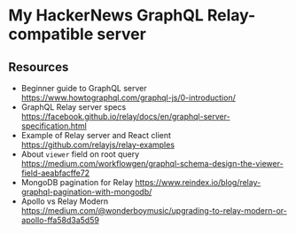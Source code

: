 My HackerNews GraphQL Relay-compatible server
=============================================

## Resources

* Beginner guide to GraphQL server https://www.howtographql.com/graphql-js/0-introduction/
* GraphQL Relay server specs https://facebook.github.io/relay/docs/en/graphql-server-specification.html
* Example of Relay server and React client https://github.com/relayjs/relay-examples
* About `viewer` field on root query https://medium.com/workflowgen/graphql-schema-design-the-viewer-field-aeabfacffe72
* MongoDB pagination for Relay https://www.reindex.io/blog/relay-graphql-pagination-with-mongodb/
* Apollo vs Relay Modern https://medium.com/@wonderboymusic/upgrading-to-relay-modern-or-apollo-ffa58d3a5d59
